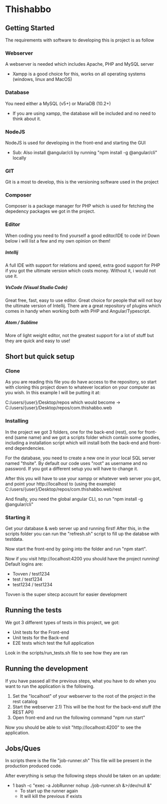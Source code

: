 # Thishabbo

## Getting Started

The requirements with software to developing this is project is as follow

### Webserver

A webserver is needed which includes Apache, PHP and MySQL server
- Xampp is a good choice for this, works on all operating systems (windows, linux and MacOS)

### Database

You need either a MySQL (v5+) or MariaDB (10.2+)
- If you are using xampp, the database will be included and no need to think about it.

### NodeJS

NodeJS is used for developing in the front-end and starting the GUI
- Sub: Also install @angular/cli by running "npm install -g @angular/cli" locally

### GIT

Git is a most to develop, this is the versioning software used in the project

### Composer

Composer is a package manager for PHP which is used for fetching the depedency packages
we got in the project.

### Editor

When coding you need to find yourself a good editor/IDE to code in! Down below i will list a few
and my own opinion on them!

##### Intellij

A full IDE with support for relations and speed, extra good support for PHP if you got the ultimate
version which costs money. Without it, i would not use it.

##### VsCode (Visual Studio Code)

Great free, fast, easy to use editor. Great choice for people that will not buy the ultimate
version of Intellij. There are a great repository of plugins which comes in handy when working
both with PHP and Angular/Typescript.

##### Atom / Sublime

More of light weight editor, not the greatest support for a lot of stuff but they are quick
and easy to use!

## Short but quick setup
### Clone
As you are reading this file you do have access to the repository, so start with cloning this project
down to whatever location on your computer as you wish. In this example I will be putting it at:

C:/users/{user}/Desktop/repos which would become -> C:/users/{user}/Desktop/repos/com.thishabbo.web

### Installing
In the project we got 3 folders, one for the back-end (rest), one for front-end (same name) and we got
a scripts folder which contain some goodies, including a installation script which will install both
the back-end and front-end dependencies.

For the database, you need to create a new one in your local SQL server named "thsite".
By default our code uses "root" as username and no password. If you got a different setup
you will have to change it.

After this you will have to use your xampp or whatever web server you got, and point your http://localhost
to (using the example) C:/users/{user}/Desktop/repos/com.thishabbo.web/rest

And finally, you need the global angular CLI, so run "npm install -g @angular/cli"

### Starting it

Get your database & web server up and running first!
After this, in the scripts folder you can run the "refresh.sh" script
to fill up the databse with testdata. 

Now start the front-end by going into the folder and run "npm start".

Now if you visit http://localhost:4200 you should have the project running!
Default logins are:
* Tovven / test1234
* test / test1234
* test1234 / test1234

Tovven is the super sitecp account for easier development

## Running the tests

We got 3 different types of tests in this project, we got:
* Unit tests for the Front-end
* Unit tests for the Back-end
* E2E tests which test the full application

Look in the scripts/run_tests.sh file to see how they are ran


## Running the development
If you have passed all the previous steps, what you have to do when you want to run
the application is the following.

1) Set the "localhost" of your webserver to the root of the project in the rest catalog
2) Start the webserver
2.1) This will be the host for the back-end stuff (the REST API)
3) Open front-end and run the following command "npm run start"

Now you should be able to visit "http://localhost:4200" to see the application.

## Jobs/Ques
In scripts there is the file "job-runner.sh"
This file will be present in the production produced code.

After everything is setup the following steps should be taken on an update:
- 1 bash -c "exec -a JobRunner nohup ./job-runner.sh &>/dev/null &"
  - To start up the runner again
  - It will kill the previous if exists
